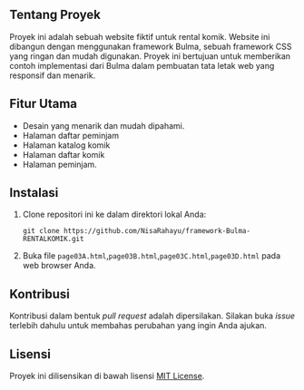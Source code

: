 ## Tentang Proyek
Proyek ini adalah sebuah website fiktif untuk rental komik. Website ini dibangun dengan menggunakan framework Bulma, sebuah framework CSS yang ringan dan mudah digunakan. 
Proyek ini bertujuan untuk memberikan contoh implementasi dari Bulma dalam pembuatan tata letak web yang responsif dan menarik.

## Fitur Utama
- Desain yang menarik dan mudah dipahami.
- Halaman daftar peminjam
- Halaman katalog komik
- Halaman daftar komik
- Halaman peminjam.

## Instalasi
1. Clone repositori ini ke dalam direktori lokal Anda:

    ```
    git clone https://github.com/NisaRahayu/framework-Bulma-RENTALKOMIK.git
    ```

2. Buka file `page03A.html`,`page03B.html`,`page03C.html`,`page03D.html` pada web browser Anda.

## Kontribusi
Kontribusi dalam bentuk *pull request* adalah dipersilakan. Silakan buka *issue* terlebih dahulu untuk membahas perubahan yang ingin Anda ajukan.

## Lisensi
Proyek ini dilisensikan di bawah lisensi [MIT License](https://github.com/NisaRahayu/framework-Bulma-RENTALKOMIK/blob/main/LICENSE).
